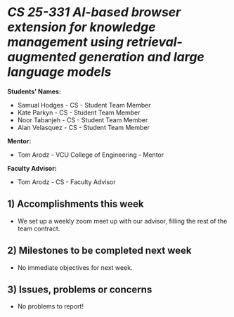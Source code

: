 # *CS 25-331 AI-based browser extension for knowledge management using retrieval-augmented generation and large language models*

**Students' Names:**
   - Samual Hodges - CS - Student Team Member
   - Kate Parkyn - CS - Student Team Member
   - Noor Tabanjeh - CS - Student Team Member
   - Alan Velasquez - CS - Student Team Member

**Mentor:**
   - Tom Arodz  - VCU College of Engineering - Mentor

**Faculty Advisor:**
   - Tom Arodz - CS - Faculty Advisor

## 1) Accomplishments this week ##
   - We set up a weekly zoom meet up with our advisor, filling the rest of the team contract.

## 2) Milestones to be completed next week ##
   - No immediate objectives for next week.

## 3) Issues, problems or concerns ##
   - No problems to report!
   


